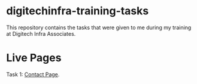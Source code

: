 # digitechinfra-training-tasks
This repository contains the tasks that were given to me during my training at Digitech Infra Associates.

# Live Pages

Task 1: [Contact Page](https://ahmedraza420.github.io/digitechinfra-training-tasks/1-contact-page).